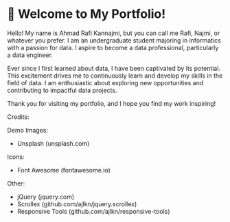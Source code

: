 # 👋 Welcome to My Portfolio!
Hello! My name is Ahmad Rafi Kannajmi, but you can call me Rafi, Najmi, or whatever you prefer. I am an undergraduate student majoring in informatics with a passion for data. I aspire to become a data professional, particularly a data engineer.

Ever since I first learned about data, I have been captivated by its potential. This excitement drives me to continuously learn and develop my skills in the field of data. I am enthusiastic about exploring new opportunities and contributing to impactful data projects.

Thank you for visiting my portfolio, and I hope you find my work inspiring!


Credits:

Demo Images:
* Unsplash (unsplash.com)
 
Icons:
* Font Awesome (fontawesome.io)
 
Other:
* jQuery (jquery.com)
* Scrollex (github.com/ajlkn/jquery.scrollex)
* Responsive Tools (github.com/ajlkn/responsive-tools)
